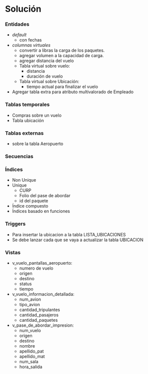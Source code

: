 # Solución

### Entidades

- *default*
  - con fechas
- *columnas virtuales*
  - convertir a libras la carga de los paquetes.
  - agregar volumen a la capacidad de carga. 
  - agregar distancia del vuelo
  - Tabla virtual sobre vuelo: 
    - distancia
    - duración de vuelo
  - Tabla virtual sobre Ubicación:
    - tiempo actual para finalizar el vuelo
- Agregar tabla extra para atributo multivalorado de Empleado

### Tablas temporales

- Compras sobre un vuelo
- Tabla ubicación

### Tablas externas

- sobre la tabla Aeropuerto

### Secuencias

### Índices

- Non Unique
- Unique
  - CURP
  - Folio del pase de abordar
  - id del paquete
- Índice compuesto
- Índices basado en funciones

### Triggers
- Para insertar la ubicacion a la tabla LISTA_UBICACIONES
 - Se debe lanzar cada que se vaya a actualizar la tabla UBICACION

### Vistas

- v_vuelo_pantallas_aeropuerto:
  - numero de vuelo
  - origen
  - destino
  - status
  - tiempo 
- v_vuelo_informacion_detallada:
  - num_avion
  - tipo_avion
  - cantidad_tripulantes
  - cantidad_pasajeros
  - cantidad_paquetes
- v_pase_de_abordar_impresion:
  - num_vuelo
  - origen
  - destino
  - nombre
  - apellido_pat
  - apellido_mat
  - num_sala
  - hora_salida







